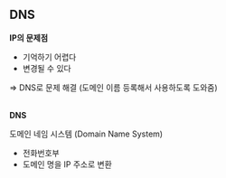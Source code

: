 ## DNS
<strong>IP의 문제점</strong>
* 기억하기 어렵다
* 변경될 수 있다

=> DNS로 문제 해결 (도메인 이름 등록해서 사용하도록 도와줌)
<br><br>


<strong>DNS</strong>
<br>

도메인 네임 시스템 (Domain Name System)
* 전화번호부
* 도메인 명을 IP 주소로 변환


